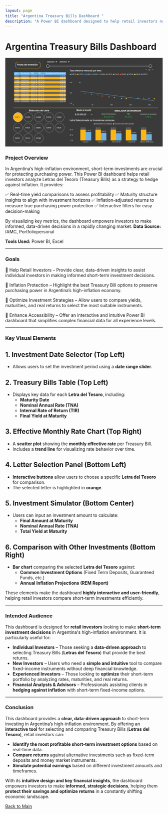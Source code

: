 ```yaml
---
layout: page
title: "Argentina Treasury Bills Dashboard "
description: "A Power BI dashboard designed to help retail investors navigate short-term investment opportunities in Letras del Tesoro, offering insights to hedge against inflation. It features yield comparisons, maturity structures, and inflation-adjusted returns, providing clear, actionable information for protecting capital in a volatile economy."
---
```


# Argentina Treasury Bills Dashboard

[![Spotify Dashboard](/assets/img/Dasboard_bonos_screen.png)](https://Savenast.github.io/portfolio/assets/img/Dasboard_bonos_screen.png)

### Project Overview

In Argentina’s high-inflation environment, short-term investments are crucial for protecting purchasing power. This Power BI dashboard helps retail investors analyze Letras del Tesoro (Treasury Bills) as a strategy to hedge against inflation. It provides:

✅ Real-time yield comparisons to assess profitability
✅ Maturity structure insights to align with investment horizons
✅ Inflation-adjusted returns to measure true purchasing power protection
✅ Interactive filters for easy decision-making

By visualizing key metrics, the dashboard empowers investors to make informed, data-driven decisions in a rapidly changing market.
**Data Source:** IAMC, Portfoliopersonal


**Tools Used:** Power BI, Excel 

---

### Goals

📌 Help Retail Investors – Provide clear, data-driven insights to assist individual investors in making informed short-term investment decisions.

📌 Inflation Protection – Highlight the best Treasury Bill options to preserve purchasing power in Argentina’s high-inflation economy.

📌 Optimize Investment Strategies – Allow users to compare yields, maturities, and real returns to select the most suitable instruments.

📌 Enhance Accessibility – Offer an interactive and intuitive Power BI dashboard that simplifies complex financial data for all experience levels.

---

### Key Visual Elements

## 1. **Investment Date Selector (Top Left)**
- Allows users to set the investment period using a **date range slider**.

## 2. **Treasury Bills Table (Top Left)**
- Displays key data for each **Letra del Tesoro**, including:  
  - **Maturity Date**  
  - **Nominal Annual Rate (TNA)**  
  - **Internal Rate of Return (TIR)**  
  - **Final Yield at Maturity**  

## 3. **Effective Monthly Rate Chart (Top Right)**
- A **scatter plot** showing the **monthly effective rate** per Treasury Bill.
- Includes a **trend line** for visualizing rate behavior over time.

## 4. **Letter Selection Panel (Bottom Left)**
- **Interactive buttons** allow users to choose a specific **Letra del Tesoro** for comparison.
- The selected letter is highlighted in **orange**.

## 5. **Investment Simulator (Bottom Center)**
- Users can input an investment amount to calculate:  
  - **Final Amount at Maturity**  
  - **Nominal Annual Rate (TNA)**  
  - **Total Yield at Maturity**  

## 6. **Comparison with Other Investments (Bottom Right)**
- **Bar chart** comparing the selected **Letra del Tesoro** against:  
  - **Common Investment Options** (Fixed Term Deposits, Guaranteed Funds, etc.)
  - **Annual Inflation Projections (REM Report)**


These elements make the dashboard **highly interactive and user-friendly**, helping retail investors compare short-term investments efficiently.

---

### Intended Audience

This dashboard is designed for **retail investors** looking to make **short-term investment decisions** in Argentina's high-inflation environment. It is particularly useful for:  

- **Individual Investors** – Those seeking a **data-driven approach** to selecting Treasury Bills (**Letras del Tesoro**) that provide the best returns.  
- **New Investors** – Users who need a **simple and intuitive** tool to compare fixed-income instruments without deep financial knowledge.  
- **Experienced Investors** – Those looking to **optimize** their short-term portfolio by analyzing rates, maturities, and real returns.  
- **Financial Analysts & Advisors** – Professionals assisting clients in **hedging against inflation** with short-term fixed-income options.

---


### Conclusion

This dashboard provides a **clear, data-driven approach** to short-term investing in Argentina’s high-inflation environment. By offering an **interactive tool** for selecting and comparing Treasury Bills (**Letras del Tesoro**), retail investors can:  

- **Identify the most profitable short-term investment options** based on real-time data.  
- **Compare returns** against alternative investments such as fixed-term deposits and money market instruments.  
- **Simulate potential earnings** based on different investment amounts and timeframes.  

With its **intuitive design and key financial insights**, the dashboard empowers investors to make **informed, strategic decisions**, helping them **protect their savings and optimize returns** in a constantly shifting economic landscape.  

[Back to Main](/portfolio)
